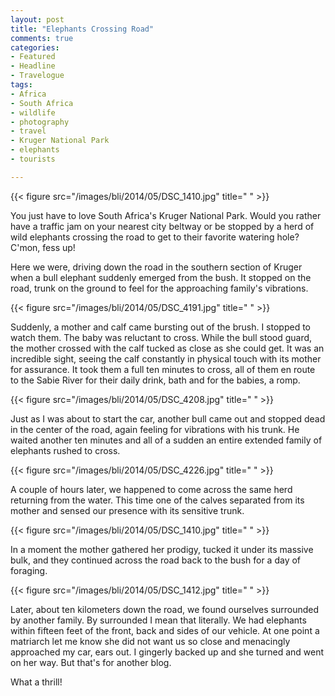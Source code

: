 ```yaml
---
layout: post
title: "Elephants Crossing Road"
comments: true
categories:
- Featured
- Headline
- Travelogue
tags:
- Africa
- South Africa
- wildlife
- photography
- travel
- Kruger National Park
- elephants
- tourists

---
```


{{< figure src="/images/bli/2014/05/DSC_1410.jpg" title="  " >}}

You just have to love South Africa's Kruger National Park. Would you rather have a traffic jam on your nearest city beltway or be stopped by a herd of wild elephants crossing the road to get to their favorite watering hole? C'mon, fess up!

<!--more-->

Here we were, driving down the road in the southern section of Kruger when a bull elephant suddenly emerged from the bush. It stopped on the road, trunk on the ground to feel for the approaching family's vibrations. 

{{< figure src="/images/bli/2014/05/DSC_4191.jpg" title="  " >}}

Suddenly, a mother and calf came bursting out of the brush. I stopped to watch them. The baby was reluctant to cross. While the bull stood guard, the mother crossed with the calf tucked as close as she could get. It was an incredible sight, seeing the calf constantly in physical touch with its mother for assurance. It took them a full ten minutes to cross, all of them en route to the Sabie River for their daily drink, bath and for the babies, a romp.  

{{< figure src="/images/bli/2014/05/DSC_4208.jpg" title="  " >}}

Just as I was about to start the car, another bull came out and stopped dead in the center of the road, again feeling for vibrations with his trunk. He waited another ten minutes and all of a sudden an entire extended family of elephants rushed to cross.

{{< figure src="/images/bli/2014/05/DSC_4226.jpg" title="  " >}}

A couple of hours later, we happened to come across the same herd returning from the water. This time one of the calves separated from its mother and sensed our presence with its sensitive trunk. 

{{< figure src="/images/bli/2014/05/DSC_1410.jpg" title="  " >}}

In a moment the mother gathered her prodigy, tucked it under its massive bulk, and they continued across the road back to the bush for a day of foraging. 

{{< figure src="/images/bli/2014/05/DSC_1412.jpg" title="  " >}}

Later, about ten kilometers down the road, we found ourselves surrounded by another family. By surrounded I mean that literally. We had elephants within fifteen feet of the front, back and sides of our vehicle. At one point a matriarch let me know she did not want us so close and menacingly approached my car, ears out. I gingerly backed up and she turned and went on her way. But that's for another blog. 

What a thrill!

